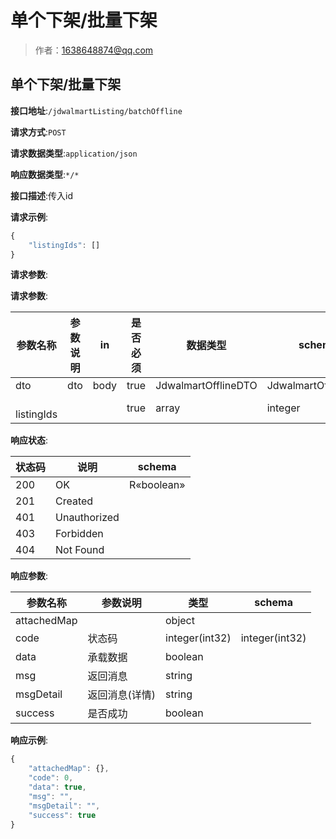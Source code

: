 # 单个下架/批量下架

> 作者：1638648874@qq.com

## 单个下架/批量下架


**接口地址**:`/jdwalmartListing/batchOffline`


**请求方式**:`POST`


**请求数据类型**:`application/json`


**响应数据类型**:`*/*`


**接口描述**:传入id


**请求示例**:


```javascript
{
	"listingIds": []
}
```


**请求参数**:


**请求参数**:


| 参数名称 | 参数说明 | in    | 是否必须 | 数据类型 | schema |
| -------- | -------- | ----- | -------- | -------- | ------ |
|dto|dto|body|true|JdwalmartOfflineDTO|JdwalmartOfflineDTO|
|&emsp;&emsp;listingIds|||true|array|integer|


**响应状态**:


| 状态码 | 说明 | schema |
| -------- | -------- | ----- | 
|200|OK|R«boolean»|
|201|Created||
|401|Unauthorized||
|403|Forbidden||
|404|Not Found|||


**响应参数**:


| 参数名称 | 参数说明 | 类型 | schema |
| -------- | -------- | ----- |----- | 
|attachedMap||object||
|code|状态码|integer(int32)|integer(int32)|
|data|承载数据|boolean||
|msg|返回消息|string||
|msgDetail|返回消息(详情)|string||
|success|是否成功|boolean|||


**响应示例**:
```javascript
{
	"attachedMap": {},
	"code": 0,
	"data": true,
	"msg": "",
	"msgDetail": "",
	"success": true
}
```